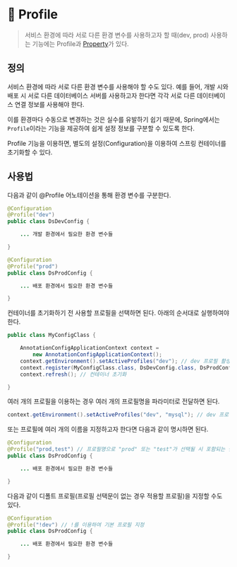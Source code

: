 # 🍃 Profile

> 서비스 환경에 따라 서로 다른 환경 변수를 사용하고자 할 때(dev, prod) 사용하는 기능에는 Profile과 [Property](./Properties.md)가 있다. 

## 정의

서비스 환경에 따라 서로 다른 환경 변수를 사용해야 할 수도 있다. 예를 들어, 개발 시와 배포 시 서로 다른 데이터베이스 서버를 사용하고자 한다면 각각 서로 다른 데이터베이스 연결 정보를 사용해야 한다.

이를 환경마다 수동으로 변경하는 것은 실수를 유발하기 쉽기 때문에, Spring에서는 `Profile`이라는 기능을 제공하여 쉽게 설정 정보를 구분할 수 있도록 한다.

Profile 기능을 이용하면, 별도의 설정(Configuration)을 이용하여 스프링 컨테이너를 초기화할 수 있다.

## 사용법

다음과 같이 @Profile 어노테이션을 통해 환경 변수를 구분한다.

```java
@Configuration
@Profile("dev")
public class DsDevConfig {

	... 개발 환경에서 필요한 환경 변수들

}
```

```java
@Configuration
@Profile("prod")
public class DsProdConfig {

	... 배포 환경에서 필요한 환경 변수들

}
```

컨테이너를 초기화하기 전 사용할 프로필을 선택하면 된다. 아래의 순서대로 실행하여야 한다.

```java
public class MyConfigClass {

	AnnotationConfigApplicationContext context =
		new AnnotationConfigApplicationContext();
	context.getEnvironment().setActiveProfiles("dev"); // dev 프로필 활성화
	context.register(MyConfigClass.class, DsDevConfig.class, DsProdConfig.class);
	context.refresh(); // 컨테이너 초기화

}
```

여러 개의 프로필을 이용하는 경우 여러 개의 프로필명을 파라미터로 전달하면 된다.

```java
context.getEnvironment().setActiveProfiles("dev", "mysql"); // dev 프로필 활성화
```

또는 프로필에 여러 개의 이름을 지정하고자 한다면 다음과 같이 명시하면 된다.

```java
@Configuration
@Profile("prod,test") // 프로필명으로 "prod" 또는 "test"가 선택될 시 포함되는 설정들
public class DsProdConfig {

	... 배포 환경에서 필요한 환경 변수들

}
```

다음과 같이 디폴트 프로필(프로필 선택문이 없는 경우 적용할 프로필)을 지정할 수도 있다.

```java
@Configuration
@Profile("!dev") // !를 이용하여 기본 프로필 지정
public class DsProdConfig {

	... 배포 환경에서 필요한 환경 변수들

}
```